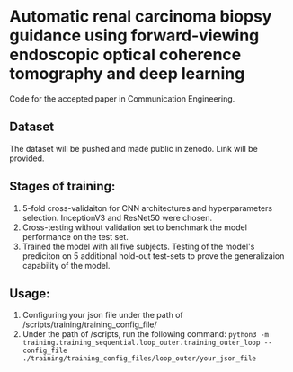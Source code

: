 # Automatic renal carcinoma biopsy guidance using forward-viewing endoscopic optical coherence tomography and deep learning

Code for the accepted paper in Communication Engineering.

## Dataset
The dataset will be pushed and made public in zenodo. Link will be provided.

## Stages of training:
1. 5-fold cross-validaiton for CNN architectures and hyperparameters selection. InceptionV3 and ResNet50 were chosen.
2. Cross-testing without validation set to benchmark the model performance on the test set.
3. Trained the model with all five subjects. Testing of the model's prediciton on 5 additional hold-out test-sets to prove the generalizaion capability of the model.

## Usage:
1. Configuring your json file under the path of /scripts/training/training_config_file/
2. Under the path of /scripts, run the following command: ```python3 -m training.training_sequential.loop_outer.training_outer_loop --config_file ./training/training_config_files/loop_outer/your_json_file```




